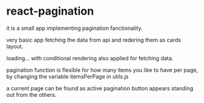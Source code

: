 # react-pagination

it is a small app implementing pagination fanctionality.

very basic app fetching the data from api and redering them as cards layout.

loading... with conditional rendering also applied for fetching data.

pagination function is flexible for how many items you like to have per page, by changing the variable itemsPerPage in utils.js

a current page can be found as active pagination button appears standing out from the others.
